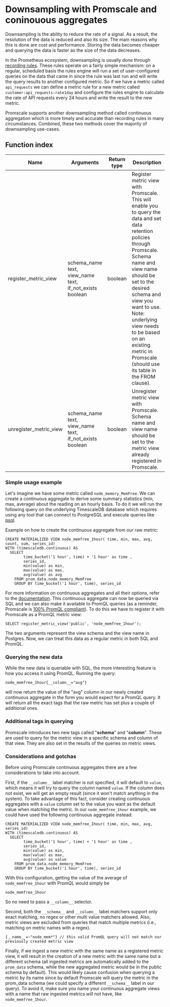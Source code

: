 # Downsampling with Promscale and coninouous aggregates

Downsampling is the ability to reduce the rate of a signal. As a result, the resolution of the data is reduced and also its size. The main reasons why this is done are cost and performance. Storing the data becomes cheaper and querying the data is faster as the size of the data decreases.

In the Prometheus ecosystem, downsampling is usually done through [recording rules](https://prometheus.io/docs/prometheus/latest/configuration/recording_rules/). These rules operate on a fairly simple mechanism: on a regular, scheduled basis the rules engine will run a set of user-configured queries on the data that came in since the rule was last run and will write the query results to another configured metric. So if we have a metric called `api_requests` we can define a metric rule for a new metric called `customer:api_requests:rate1day` and configure the rules engine to calculate the rate of API requests every 24 hours and write the result to the new metric. 

Promscale supports another downsampling method called continuous aggregation which is more timely and accurate than recording rules in many circumstances. Combined, these two methods cover the majority of downsampling use-cases.

## Function index

 Name | Arguments | Return type | Description
 --- | --- | --- | ---
 register_metric_view           | schema_name text, view_name text, if_not_exists boolean                                                        | boolean                  | Register metric view with Promscale. This will enable you to query the data and set data retention policies through Promscale. Schema name and view name should be set to the desired schema and view you want to use. Note: underlying view needs to be based on an existing metric in Promscale (should use its table in the FROM clause). 
 unregister_metric_view           | schema_name text, view_name text, if_not_exists boolean                                                        | boolean                  | Unregister metric view with Promscale. Schema name and view name should be set to the metric view already registered in Promscale. 

### Simple usage example

Let's imagine we have some metric called `node_memory_MemFree`. We can create a continuous aggregate to derive some summary statistics (min, max, average) about the reading on an hourly basis. To do it we will run the following query on the underlying TimescaleDB database which requires using any tool that can connect to PostgreSQL and execute queries like [psql](https://docs.timescale.com/timescaledb/latest/how-to-guides/connecting/psql/).

Example on how to create the continuous aggregate from our raw metric:

```
CREATE MATERIALIZED VIEW node_memfree_1hour( time, min, max, avg, count, sum, series_id)
WITH (timescaledb.continuous) AS
  SELECT 
        time_bucket('1 hour', time) + '1 hour' as time , 
        series_id,
        min(value) as min, 
        max(value) as max, 
        avg(value) as avg
    FROM prom_data.node_memory_MemFree
    GROUP BY time_bucket('1 hour', time), series_id
```

For more information on continuous aggregates and all their options, refer to the [documentation](https://docs.timescale.com/timescaledb/latest/how-to-guides/continuous-aggregates/). This continuous aggregate can now be queried via SQL and we can also make it available to PromQL queries (as a reminder, Promscale is [100% PromQL compliant](https://promlabs.com/blog/2021/10/14/promql-vendor-compatibility-round-three)). To do this we have to register it with Promscale as a PromQL metric view:

```
SELECT register_metric_view('public', 'node_memfree_1hour');
```

The two arguments represent the view schema and the view name in Postgres. Now, we can treat this data as a regular metric in both SQL and PromQL.

### Querying the new data

While the new data is queriable with SQL, the more interesting feature is how you access it using PromQL. Running the query:

```
node_memfree_1hour{__column__="avg"}
```

will now return the value of the "avg" column in our newly created continuous aggregate in the form you would expect for a PromQL query. It will return all the exact tags that the raw metric has set plus a couple of additional ones.

### Additional tags in querying

Promscale introduces two new tags called "__schema__" and "__column__". These are used to query for the metric view in a specific schema and column of that view. They are also set in the results of the queries on metric views.

### Considerations and gotchas

Before using Promscale continuous aggregates there are a few considerations to take into account.

First, if the `__column__` label matcher is not specified, it will default to `value`, which means it will try to query the column named `value`. If the column does not exist, we will get an empty result (since it won't match anything in the system). To take advantage of this fact, consider creating continuous aggregates with a `value` column set to the value you want as the default value when matching the metric. In our `node_memfree_1hour` example, we could have used the following continuous aggregate instead:

```
CREATE MATERIALIZED VIEW node_memfree_1hour( time, min, max, avg, series_id)
WITH (timescaledb.continuous) AS
  SELECT 
        time_bucket('1 hour', time) + '1 hour' as time , 
        series_id,
        min(value) as min, 
        max(value) as max, 
        avg(value) as value
    FROM prom_data.node_memory_MemFree
    GROUP BY time_bucket('1 hour', time), series_id
```

With this configuration, getting the value of the average of `node_memfree_1hour` with PromQL would simply be

```
node_memfree_1hour
```

So no need to pass a `__column__` selector.

Second, both the `__schema__` and `__column__` label matchers support only exact matching, no regex or other multi value matchers allowed. Also, metric views are excluded from queries that match multiple metrics (i.e., matching on metric names with a regex).

```
{__name__=~"node_mem*"} // this valid PromQL query will not match our previously created metric view
```

Finally, if we ingest a new metric with the same name as a registered metric view, it will result in the creation of a new metric with the same name but a different schema (all ingested metrics are automatically added to the `prom_data` schema, while the new aggregated metric would be in the public schema by default). This would likely cause confusion when querying a metric by its name since by default Promscale will query the metric in the prom_data schema (we could specify a different `__schema__` label in our query). To avoid it, make sure you name your continuous aggregate views with a name that raw ingested metrics will not have, like `node_memfree_1hour`.
